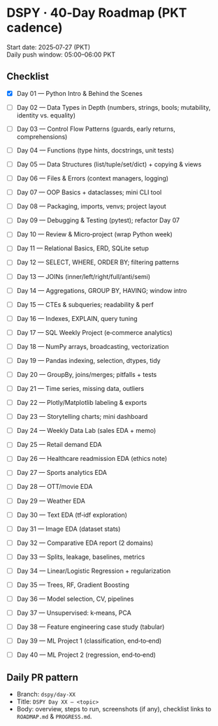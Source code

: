 # DSPY · 40‑Day Roadmap (PKT cadence)

Start date: 2025‑07‑27 (PKT)  
Daily push window: 05:00–06:00 PKT

## Checklist
- [x] Day 01 — Python Intro & Behind the Scenes
- [ ] Day 02 — Data Types in Depth (numbers, strings, bools; mutability, identity vs. equality)
- [ ] Day 03 — Control Flow Patterns (guards, early returns, comprehensions)
- [ ] Day 04 — Functions (type hints, docstrings, unit tests)
- [ ] Day 05 — Data Structures (list/tuple/set/dict) + copying & views
- [ ] Day 06 — Files & Errors (context managers, logging)
- [ ] Day 07 — OOP Basics + dataclasses; mini CLI tool
- [ ] Day 08 — Packaging, imports, venvs; project layout
- [ ] Day 09 — Debugging & Testing (pytest); refactor Day 07
- [ ] Day 10 — Review & Micro‑project (wrap Python week)

- [ ] Day 11 — Relational Basics, ERD, SQLite setup
- [ ] Day 12 — SELECT, WHERE, ORDER BY; filtering patterns
- [ ] Day 13 — JOINs (inner/left/right/full/anti/semi)
- [ ] Day 14 — Aggregations, GROUP BY, HAVING; window intro
- [ ] Day 15 — CTEs & subqueries; readability & perf
- [ ] Day 16 — Indexes, EXPLAIN, query tuning
- [ ] Day 17 — SQL Weekly Project (e‑commerce analytics)

- [ ] Day 18 — NumPy arrays, broadcasting, vectorization
- [ ] Day 19 — Pandas indexing, selection, dtypes, tidy
- [ ] Day 20 — GroupBy, joins/merges; pitfalls + tests
- [ ] Day 21 — Time series, missing data, outliers
- [ ] Day 22 — Plotly/Matplotlib labeling & exports
- [ ] Day 23 — Storytelling charts; mini dashboard
- [ ] Day 24 — Weekly Data Lab (sales EDA + memo)

- [ ] Day 25 — Retail demand EDA
- [ ] Day 26 — Healthcare readmission EDA (ethics note)
- [ ] Day 27 — Sports analytics EDA
- [ ] Day 28 — OTT/movie EDA
- [ ] Day 29 — Weather EDA
- [ ] Day 30 — Text EDA (tf‑idf exploration)
- [ ] Day 31 — Image EDA (dataset stats)
- [ ] Day 32 — Comparative EDA report (2 domains)

- [ ] Day 33 — Splits, leakage, baselines, metrics
- [ ] Day 34 — Linear/Logistic Regression + regularization
- [ ] Day 35 — Trees, RF, Gradient Boosting
- [ ] Day 36 — Model selection, CV, pipelines
- [ ] Day 37 — Unsupervised: k‑means, PCA
- [ ] Day 38 — Feature engineering case study (tabular)
- [ ] Day 39 — ML Project 1 (classification, end‑to‑end)
- [ ] Day 40 — ML Project 2 (regression, end‑to‑end)

## Daily PR pattern
- Branch: `dspy/day-XX`
- Title: `DSPY Day XX — <topic>`
- Body: overview, steps to run, screenshots (if any), checklist links to `ROADMAP.md` & `PROGRESS.md`.

